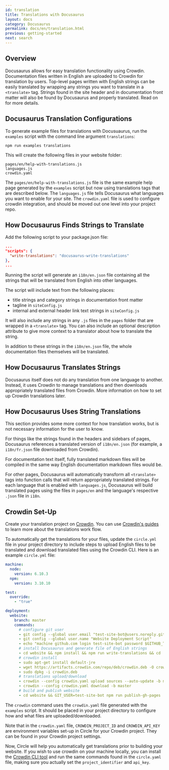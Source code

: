 ```yaml
---
id: translation
title: Translations with Docusaurus
layout: docs
category: Docusaurus
permalink: docs/en/translation.html
previous: getting-started
next: search
---
```


## Overview

Docusaurus allows for easy translation functionality using Crowdin. Documentation files written in English are uploaded to Crowdin for translation by users. Top-level pages written with English strings can be easily translated by wrapping any strings you want to translate in a `<translate>` tag. Strings found in the site header and in documentation front matter will also be found by Docusaurus and properly translated. Read on for more details.

## Docusaurus Translation Configurations

To generate example files for translations with Docusuaurus, run the `examples` script with the command line argument `translations`:

```
npm run examples translations
```

This will create the following files in your website folder:

```
pages/en/help-with-translations.js
languages.js
crowdin.yaml
```

The `pages/en/help-with-translations.js` file is the same example help page generated by the `examples` script but now using translations tags that are described below.
The `languages.js` file tells Docusaurus what languages you want to enable for your site.
The `crowdin.yaml` file is used to configure crowdin integration, and should be moved out one level into your project repo.


## How Docusaurus Finds Strings to Translate

Add the following script to your package.json file:
```json
...
"scripts": {
  "write-translations": "docusaurus-write-translations"
},
...
```

Running the script will generate an `i18n/en.json` file containing all the strings that will be translated from English into other languages.

The script will include text from the following places:
  - title strings and category strings in documentation front matter
  - tagline in `siteConfig.js`
  - internal and external header link text strings in `siteConfig.js`

It will also include any strings in any `.js` files in the `pages` folder that are wrapped in a `<translate>` tag. You can also include an optional description attribute to give more context to a translator about how to translate the string.

In addition to these strings in the `i18n/en.json` file, the whole documentation files themselves will be translated.

## How Docusaurus Translates Strings

Docusaurus itself does not do any translation from one language to another. Instead, it uses Crowdin to manage translations and then downloads appropriately translated files from Crowdin. More information on how to set up Crowdin translations later.

## How Docusaurus Uses String Translations

This section provides some more context for how translation works, but is not necessary information for the user to know.

For things like the strings found in the headers and sidebars of pages, Docusaurus references a translated version of `i18n/en.json` (for example, a `i18n/fr.json` file downloaded from Crowdin).

For documentation text itself, fully translated markdown files will be compiled in the same way English documentation markdown files would be.

For other pages, Docusaurus will automatically transform all `<translate>` tags into function calls that will return appropriately translated strings. For each language that is enabled with `languages.js`, Docusaurus will build translated pages using the files in `pages/en` and the language's respective `.json` file in `i18n`.

## Crowdin Set-Up

Create your translation project on [Crowdin](https://www.crowdin.com/). You can use [Crowdin's guides](https://support.crowdin.com/translation-process-overview/) to learn more about the translations work flow.

To automatically get the translations for your files, update the `circle.yml` file in your project directory to include steps to upload English files to be translated and download translated files using the Crowdin CLI. Here is an example `circle.yml` file:

```yaml
machine:
  node:
    version: 6.10.3
  npm:
    version: 3.10.10

test:
  override:
    - "true"

deployment:
  website:
    branch: master
    commands:
      # configure git user
      - git config --global user.email "test-site-bot@users.noreply.github.com"
      - git config --global user.name "Website Deployment Script"
      - echo "machine github.com login test-site-bot password $GITHUB_TOKEN" > ~/.netrc
      # install Docusaurus and generate file of English strings
      - cd website && npm install && npm run write-translations && cd ..
      # crowdin install
      - sudo apt-get install default-jre
      - wget https://artifacts.crowdin.com/repo/deb/crowdin.deb -O crowdin.deb
      - sudo dpkg -i crowdin.deb
      # translations upload/download
      - crowdin --config crowdin.yaml upload sources --auto-update -b master
      - crowdin --config crowdin.yaml download -b master
      # build and publish website
      - cd website && GIT_USER=test-site-bot npm run publish-gh-pages
```

The `crowdin` command uses the `crowdin.yaml` file generated with the `examples` script. It should be placed in your project directory to configure how and what files are uploaded/downloaded.

Note that in the `crowdin.yaml` file, `CROWDIN_PROJECT_ID` and `CROWDIN_API_KEY` are environment variables set-up in Circle for your Crowdin project. They can be found in your Crowdin project settings.

Now, Circle will help you automatically get translations prior to building your website. If you wish to use crowdin on your machine locally, you can install the [Crowdin CLI tool](https://support.crowdin.com/cli-tool/) and run the same commands found in the `circle.yaml` file, making sure you actually set the `project_identifier` and `api_key`.

